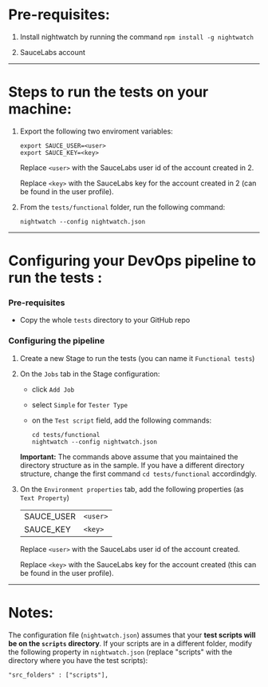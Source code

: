 # Pre-requisites:

1. Install nightwatch by running the command `npm install -g nightwatch`

2. SauceLabs account

---

# Steps to run the tests on your machine:

1. Export the following two enviroment variables:
    ```
    export SAUCE_USER=<user>
    export SAUCE_KEY=<key>
    ```

    Replace `<user>` with the SauceLabs user id of the account created in 2.
    
    Replace `<key>` with the SauceLabs key for the account created in 2 (can be found in the user profile).
    
    
2. From the `tests/functional` folder, run the following command:
    ```
    nightwatch --config nightwatch.json
    ```

----   

# Configuring your DevOps pipeline to run the tests :

### Pre-requisites
- Copy the whole `tests` directory to your GitHub repo

### Configuring the pipeline

1. Create a new Stage to run the tests (you can name it `Functional tests`) 

2. On the `Jobs` tab in the Stage configuration: 
   - click `Add Job` 
   - select `Simple` for `Tester Type`
   - on the `Test script` field, add the following commands:
   
        ```
        cd tests/functional
        nightwatch --config nightwatch.json
        ```
    
    **Important:** The commands above assume that you maintained the directory structure as in the sample. If you have a different directory structure, change the first command `cd tests/functional` accordindgly.

3. On the `Environment properties` tab, add the following properties (as `Text Property`)

    |               |             | 
    | ------------- |-------------|
    | SAUCE_USER    | `<user>`    |
    | SAUCE_KEY     | `<key>`     |
    
    Replace `<user>` with the SauceLabs user id of the account created.
    
    Replace `<key>` with the SauceLabs key for the account created (this can be found in the user profile).

----

# Notes:

The configuration file (`nightwatch.json`) assumes that your **test scripts will be on the `scripts` directory**.
If your scripts are in a different folder, modify the following property in `nightwatch.json` (replace "scripts" with the directory where you have the test scripts):
```
"src_folders" : ["scripts"],
```
    

